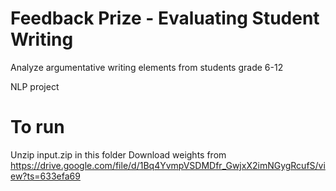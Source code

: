 # Feedback Prize - Evaluating Student Writing

Analyze argumentative writing elements from students grade 6-12

NLP project

# To run

Unzip input.zip in this folder
Download weights from https://drive.google.com/file/d/1Bq4YvmpVSDMDfr_GwjxX2imNGygRcufS/view?ts=633efa69
